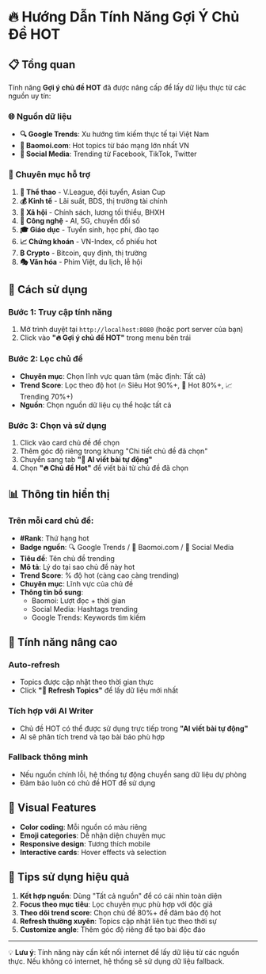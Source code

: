 # 🔥 Hướng Dẫn Tính Năng Gợi Ý Chủ Đề HOT

## 📋 Tổng quan
Tính năng **Gợi ý chủ đề HOT** đã được nâng cấp để lấy dữ liệu thực từ các nguồn uy tín:

### 🌐 Nguồn dữ liệu
- **🔍 Google Trends**: Xu hướng tìm kiếm thực tế tại Việt Nam
- **📰 Baomoi.com**: Hot topics từ báo mạng lớn nhất VN
- **📱 Social Media**: Trending từ Facebook, TikTok, Twitter

### 📂 Chuyên mục hỗ trợ
1. **🏈 Thể thao** - V.League, đội tuyển, Asian Cup
2. **💰 Kinh tế** - Lãi suất, BDS, thị trường tài chính
3. **👥 Xã hội** - Chính sách, lương tối thiểu, BHXH
4. **🔬 Công nghệ** - AI, 5G, chuyển đổi số
5. **🎓 Giáo dục** - Tuyển sinh, học phí, đào tạo
6. **📈 Chứng khoán** - VN-Index, cổ phiếu hot
7. **₿ Crypto** - Bitcoin, quy định, thị trường
8. **🎭 Văn hóa** - Phim Việt, du lịch, lễ hội

## 🎯 Cách sử dụng

### Bước 1: Truy cập tính năng
1. Mở trình duyệt tại `http://localhost:8080` (hoặc port server của bạn)
2. Click vào **"🔥 Gợi ý chủ đề HOT"** trong menu bên trái

### Bước 2: Lọc chủ đề
- **Chuyên mục**: Chọn lĩnh vực quan tâm (mặc định: Tất cả)
- **Trend Score**: Lọc theo độ hot (🔥 Siêu Hot 90%+, 🌟 Hot 80%+, 📈 Trending 70%+)
- **Nguồn**: Chọn nguồn dữ liệu cụ thể hoặc tất cả

### Bước 3: Chọn và sử dụng
1. Click vào card chủ đề để chọn
2. Thêm góc độ riêng trong khung "Chi tiết chủ đề đã chọn"
3. Chuyển sang tab **"📝 AI viết bài tự động"**
4. Chọn **"🔥 Chủ đề Hot"** để viết bài từ chủ đề đã chọn

## 📊 Thông tin hiển thị

### Trên mỗi card chủ đề:
- **#Rank**: Thứ hạng hot
- **Badge nguồn**: 🔍 Google Trends / 📰 Baomoi.com / 📱 Social Media
- **Tiêu đề**: Tên chủ đề trending  
- **Mô tả**: Lý do tại sao chủ đề này hot
- **Trend Score**: % độ hot (càng cao càng trending)
- **Chuyên mục**: Lĩnh vực của chủ đề
- **Thông tin bổ sung**:
  - Baomoi: Lượt đọc + thời gian
  - Social Media: Hashtags trending
  - Google Trends: Keywords tìm kiếm

## 🔧 Tính năng nâng cao

### Auto-refresh
- Topics được cập nhật theo thời gian thực
- Click **"🔄 Refresh Topics"** để lấy dữ liệu mới nhất

### Tích hợp với AI Writer
- Chủ đề HOT có thể được sử dụng trực tiếp trong **"AI viết bài tự động"**
- AI sẽ phân tích trend và tạo bài báo phù hợp

### Fallback thông minh
- Nếu nguồn chính lỗi, hệ thống tự động chuyển sang dữ liệu dự phòng
- Đảm bảo luôn có chủ đề HOT để sử dụng

## 🎨 Visual Features
- **Color coding**: Mỗi nguồn có màu riêng
- **Emoji categories**: Dễ nhận diện chuyên mục
- **Responsive design**: Tương thích mobile
- **Interactive cards**: Hover effects và selection

## 🚀 Tips sử dụng hiệu quả

1. **Kết hợp nguồn**: Dùng "Tất cả nguồn" để có cái nhìn toàn diện
2. **Focus theo mục tiêu**: Lọc chuyên mục phù hợp với độc giả
3. **Theo dõi trend score**: Chọn chủ đề 80%+ để đảm bảo độ hot
4. **Refresh thường xuyên**: Topics cập nhật liên tục theo thời sự
5. **Customize angle**: Thêm góc độ riêng để tạo bài độc đáo

---
💡 **Lưu ý**: Tính năng này cần kết nối internet để lấy dữ liệu từ các nguồn thực. Nếu không có internet, hệ thống sẽ sử dụng dữ liệu fallback. 